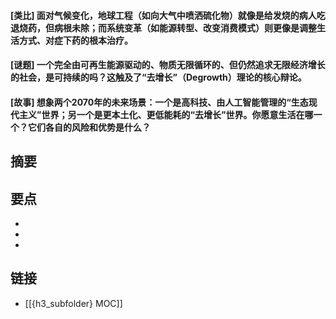 #### [类比] 面对气候变化，地球工程（如向大气中喷洒硫化物）就像是给发烧的病人吃退烧药，但病根未除；而系统变革（如能源转型、改变消费模式）则更像是调整生活方式、对症下药的根本治疗。


#### [谜题] 一个完全由可再生能源驱动的、物质无限循环的、但仍然追求无限经济增长的社会，是可持续的吗？这触及了“去增长”（Degrowth）理论的核心辩论。


#### [故事] 想象两个2070年的未来场景：一个是高科技、由人工智能管理的“生态现代主义”世界；另一个是更本土化、更低能耗的“去增长”世界。你愿意生活在哪一个？它们各自的风险和优势是什么？


## 摘要


## 要点

- 
- 
- 

## 链接

- [[{h3_subfolder} MOC]]
